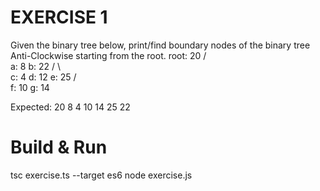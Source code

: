 # EXERCISE 1 
Given the binary tree below, print/find boundary nodes of the binary tree Anti-Clockwise starting from the root.
    root: 20
     /     \
   a: 8    b: 22
  /    \       \
 c: 4   d: 12   e: 25
        /  \
   f: 10  g: 14

Expected: 20 8 4 10 14 25 22

# Build & Run
tsc exercise.ts --target es6
node exercise.js

